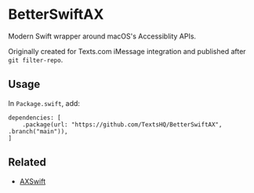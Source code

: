 # BetterSwiftAX

Modern Swift wrapper around macOS's Accessiblity APIs.

Originally created for Texts.com iMessage integration and published after `git filter-repo`.

## Usage

In `Package.swift`, add:
```
dependencies: [
    .package(url: "https://github.com/TextsHQ/BetterSwiftAX", .branch("main")),
]
```

## Related

* [AXSwift](https://github.com/tmandry/AXSwift)
